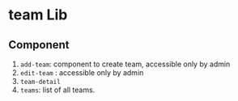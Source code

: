 # team Lib

## Component
1. `add-team`: component to create team, accessible only by admin
1. `edit-team` : accessible only by admin
1. `team-detail`
1. `teams`: list of all teams.

